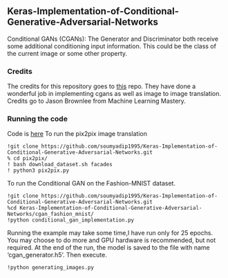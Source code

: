 ## Keras-Implementation-of-Conditional-Generative-Adversarial-Networks

Conditional GANs (CGANs): The Generator and Discriminator both receive some additional conditioning input information. This could be the class of the current image or some other property.

### Credits
The credits for this repository goes to [this](https://github.com/eriklindernoren/Keras-GAN) repo. They have done a wonderful job in implementing cgans as well as image to image translation. Credits go to Jason Brownlee from Machine Learning Mastery.

### Running the code
Code is [here](https://github.com/soumyadip1995/Keras-Implementation-of-Conditional-Generative-Adversarial-Networks/blob/master/pix2pix/pix2pix.py)
To run the pix2pix image translation

```
!git clone https://github.com/soumyadip1995/Keras-Implementation-of-Conditional-Generative-Adversarial-Networks.git
% cd pix2pix/
! bash download_dataset.sh facades
! python3 pix2pix.py
```   
To run the Conditional GAN on the Fashion-MNIST dataset. 

```
!git clone https://github.com/soumyadip1995/Keras-Implementation-of-Conditional-Generative-Adversarial-Networks.git
%cd Keras-Implementation-of-Conditional-Generative-Adversarial-Networks/cgan_fashion_mnist/
!python conditional_gan_implementation.py
``` 
Running the example may take some time,I have run only for 25 epochs. You may choose to do more and GPU hardware is recommended, but not required.
At the end of the run, the model is saved to the file with name ‘cgan_generator.h5‘. Then execute.

```
!python generating_images.py
``` 

